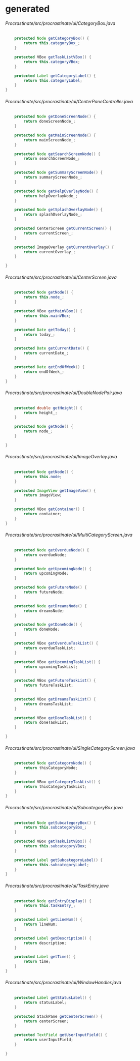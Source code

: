 # generated
###### Procrastinate/src/procrastinate/ui/CategoryBox.java
``` java
    protected Node getCategoryBox() {
        return this.categoryBox_;
    }

    protected VBox getTaskListVBox() {
        return this.categoryVBox;
    }

    protected Label getCategoryLabel() {
        return this.categoryLabel;
    }
}
```
###### Procrastinate/src/procrastinate/ui/CenterPaneController.java
``` java
    protected Node getDoneScreenNode() {
        return doneScreenNode_;
    }

    protected Node getMainScreenNode() {
        return mainScreenNode_;
    }

    protected Node getSearchScreenNode() {
        return searchScreenNode_;
    }

    protected Node getSummaryScreenNode() {
        return summaryScreenNode_;
    }

    protected Node getHelpOverlayNode() {
        return helpOverlayNode_;
    }

    protected Node getSplashOverlayNode() {
        return splashOverlayNode_;
    }

    protected CenterScreen getCurrentScreen() {
        return currentScreen_;
    }

    protected ImageOverlay getCurrentOverlay() {
        return currentOverlay_;
    }

}
```
###### Procrastinate/src/procrastinate/ui/CenterScreen.java
``` java
    protected Node getNode() {
        return this.node_;
    }

    protected VBox getMainVBox() {
        return this.mainVBox;
    }

    protected Date getToday() {
        return today_;
    }

    protected Date getCurrentDate() {
        return currentDate_;
    }

    protected Date getEndOfWeek() {
        return endOfWeek_;
    }
}
```
###### Procrastinate/src/procrastinate/ui/DoubleNodePair.java
``` java
    protected double getHeight() {
        return height_;
    }

    protected Node getNode() {
        return node_;
    }

}
```
###### Procrastinate/src/procrastinate/ui/ImageOverlay.java
``` java
    protected Node getNode() {
        return this.node;
    }

    protected ImageView getImageView() {
        return imageView;
    }

    protected VBox getContainer() {
        return container;
    }
}
```
###### Procrastinate/src/procrastinate/ui/MultiCategoryScreen.java
``` java
    protected Node getOverdueNode() {
        return overdueNode;
    }

    protected Node getUpcomingNode() {
        return upcomingNode;
    }

    protected Node getFutureNode() {
        return futureNode;
    }

    protected Node getDreamsNode() {
        return dreamsNode;
    }

    protected Node getDoneNode() {
        return doneNode;
    }

    protected VBox getOverdueTaskList() {
        return overdueTaskList;
    }

    protected VBox getUpcomingTaskList() {
        return upcomingTaskList;
    }

    protected VBox getFutureTaskList() {
        return futureTaskList;
    }

    protected VBox getDreamsTaskList() {
        return dreamsTaskList;
    }

    protected VBox getDoneTaskList() {
        return doneTaskList;
    }

}
```
###### Procrastinate/src/procrastinate/ui/SingleCategoryScreen.java
``` java
    protected Node getCategoryNode() {
        return thisCategoryNode;
    }

    protected VBox getCategoryTaskList() {
        return thisCategoryTaskList;
    }
}
```
###### Procrastinate/src/procrastinate/ui/SubcategoryBox.java
``` java
    protected Node getSubcategoryBox() {
        return this.subcategoryBox_;
    }

    protected VBox getTaskListVBox() {
        return this.subcategoryVBox;
    }

    protected Label getSubcategoryLabel() {
        return this.subcategoryLabel;
    }
}
```
###### Procrastinate/src/procrastinate/ui/TaskEntry.java
``` java
    protected Node getEntryDisplay() {
        return this.taskEntry_;
    }

    protected Label getLineNum() {
        return lineNum;
    }

    protected Label getDescription() {
        return description;
    }

    protected Label getTime() {
        return time;
    }
}
```
###### Procrastinate/src/procrastinate/ui/WindowHandler.java
``` java
    protected Label getStatusLabel() {
        return statusLabel;
    }

    protected StackPane getCenterScreen() {
        return centerScreen;
    }

    protected TextField getUserInputField() {
        return userInputField;
    }

}
```
